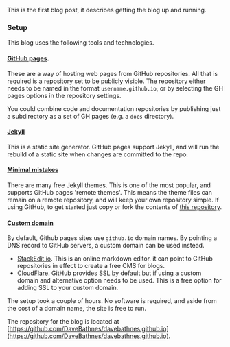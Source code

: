 This is the first blog post, it describes getting the blog up and running.

### Setup

This blog uses the following tools and technologies.

#### [GitHub pages](https://pages.github.com/). 

These are a way of hosting web pages from GitHub repositories. All that is required is a repository set to be publicly visible. The repository either needs to be named in the format `username.github.io`, or by selecting the GH pages options in the repository settings.

You could combine code and documentation repositories by publishing just a subdirectory as a set of GH pages (e.g. a `docs` directory).

#### [Jekyll](https://jekyllrb.com/)

This is a static site generator. GitHub pages support Jekyll, and will run the rebuild of a static site when changes are committed to the repo.

#### [Minimal mistakes](https://mmistakes.github.io/minimal-mistakes/)

There are many free Jekyll themes. This is one of the most popular, and supports GitHub pages 'remote themes'. This means the theme files can remain on a remote repository, and will keep your own repository simple. If using GitHub, to get started just copy or fork the contents of [this repository](https://github.com/mmistakes/mm-github-pages-starter).

#### [Custom domain](https://help.github.com/en/github/working-with-github-pages/configuring-a-custom-domain-for-your-github-pages-site)

By default, Github pages sites use `github.io` domain names. By pointing a DNS record to GitHub servers, a custom domain can be used instead.
- [StackEdit.io](). This is an online markdown editor. it can point to GitHub repositories in effect to create a free CMS for blogs.
- [CloudFlare](https://www.cloudflare.com/en-gb/). GitHub provides SSL by default but if using a custom domain and alternative option needs to be used. This is a free option for adding SSL to your custom domain.

The setup took a couple of hours. No software is required, and aside from the cost of a domain name, the site is free to run.

The repository for the blog is located at [https://github.com/DaveBathnes/davebathnes.github.io](https://github.com/DaveBathnes/davebathnes.github.io).

<!--stackedit_data:
eyJwcm9wZXJ0aWVzIjoidGl0bGU6IFwiU2V0dGluZyB1cCBhIG
Jsb2dcIlxuZGF0ZTogMjAyMC0wMS0zMVQxNjowMFxuY2F0ZWdv
cmllczpcbiAgLSBibG9nXG50YWdzOlxuICAtIEpla3lsbFxuIC
AtIE1hcmtkb3duXG4gIC0gTWVybWFpZFxuICAtIEJsb2dcbnB1
Ymxpc2hlZDogZmFsc2VcblxuXG5cbiIsImhpc3RvcnkiOlsxOT
M5NjY3NTQzLC04MDA0MDQ3ODYsMTcwODEyMTg4NiwtNzY3MTE3
NDI5LDkyMjg2Njc4NiwtMTE3MzgzNjg2MiwxNDY4MTA5NzQ4LC
0yMTIyNDAwNTUzLC0xNDY1Nzk3MDg1LC05ODY1ODY5NzQsNDI5
MDEwMzA5LDUxMTgxMjcwM119
-->